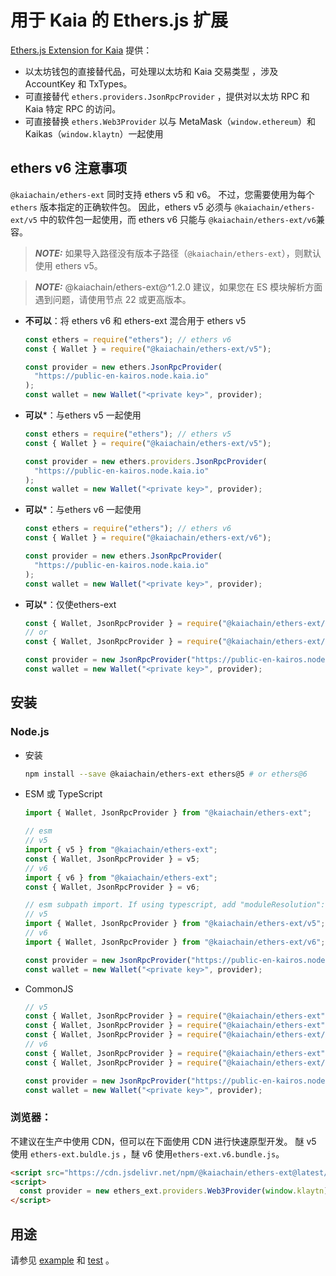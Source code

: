 # 用于 Kaia 的 Ethers.js 扩展

[Ethers.js Extension for Kaia](https://github.com/kaiachain/kaia-sdk/tree/main/ethers-ext) 提供：

- 以太坊钱包的直接替代品，可处理以太坊和 Kaia 交易类型
  ，涉及 AccountKey 和 TxTypes。
- 可直接替代 `ethers.providers.JsonRpcProvider` ，提供对以太坊 RPC 和
  Kaia 特定 RPC 的访问。
- 可直接替换 `ethers.Web3Provider` 以与 MetaMask（`window.ethereum`）和 Kaikas（`window.klaytn`）一起使用

## ethers v6 注意事项

`@kaiachain/ethers-ext` 同时支持 ethers v5 和 v6。 不过，您需要使用为每个 `ethers` 版本指定的正确软件包。 因此，ethers v5 必须与 `@kaiachain/ethers-ext/v5` 中的软件包一起使用，而 ethers v6 只能与 `@kaiachain/ethers-ext/v6`兼容。

> **_NOTE:_**
> 如果导入路径没有版本子路径（`@kaiachain/ethers-ext`），则默认使用 ethers v5。

> **_NOTE:_**
> @kaiachain/ethers-ext@^1.2.0 建议，如果您在 ES 模块解析方面遇到问题，请使用节点 22 或更高版本。

- **不可以**：将 ethers v6 和 ethers-ext 混合用于 ethers v5

  ```js
  const ethers = require("ethers"); // ethers v6
  const { Wallet } = require("@kaiachain/ethers-ext/v5");

  const provider = new ethers.JsonRpcProvider(
    "https://public-en-kairos.node.kaia.io"
  );
  const wallet = new Wallet("<private key>", provider);
  ```

- **可以**\*：与ethers v5 一起使用

  ```js
  const ethers = require("ethers"); // ethers v5
  const { Wallet } = require("@kaiachain/ethers-ext/v5");

  const provider = new ethers.providers.JsonRpcProvider(
    "https://public-en-kairos.node.kaia.io"
  );
  const wallet = new Wallet("<private key>", provider);
  ```

- **可以**\*：与ethers v6 一起使用

  ```js
  const ethers = require("ethers"); // ethers v6
  const { Wallet } = require("@kaiachain/ethers-ext/v6");

  const provider = new ethers.JsonRpcProvider(
    "https://public-en-kairos.node.kaia.io"
  );
  const wallet = new Wallet("<private key>", provider);
  ```

- **可以**\*：仅使ethers-ext

  ```js
  const { Wallet, JsonRpcProvider } = require("@kaiachain/ethers-ext/v5");
  // or
  const { Wallet, JsonRpcProvider } = require("@kaiachain/ethers-ext/v6");

  const provider = new JsonRpcProvider("https://public-en-kairos.node.kaia.io");
  const wallet = new Wallet("<private key>", provider);
  ```

## 安装

### Node.js

- 安装
  ```sh
  npm install --save @kaiachain/ethers-ext ethers@5 # or ethers@6
  ```

- ESM 或 TypeScript

  ```ts
  import { Wallet, JsonRpcProvider } from "@kaiachain/ethers-ext";

  // esm
  // v5
  import { v5 } from "@kaiachain/ethers-ext";
  const { Wallet, JsonRpcProvider } = v5;
  // v6 
  import { v6 } from "@kaiachain/ethers-ext";
  const { Wallet, JsonRpcProvider } = v6;

  // esm subpath import. If using typescript, add "moduleResolution": "nodenext" to tsconfig.json
  // v5
  import { Wallet, JsonRpcProvider } from "@kaiachain/ethers-ext/v5";
  // v6
  import { Wallet, JsonRpcProvider } from "@kaiachain/ethers-ext/v6";

  const provider = new JsonRpcProvider("https://public-en-kairos.node.kaia.io");
  const wallet = new Wallet("<private key>", provider);
  ```

- CommonJS

  ```js
  // v5
  const { Wallet, JsonRpcProvider } = require("@kaiachain/ethers-ext");
  const { Wallet, JsonRpcProvider } = require("@kaiachain/ethers-ext").v5;
  const { Wallet, JsonRpcProvider } = require("@kaiachain/ethers-ext/v5");
  // v6
  const { Wallet, JsonRpcProvider } = require("@kaiachain/ethers-ext").v6;
  const { Wallet, JsonRpcProvider } = require("@kaiachain/ethers-ext/v6");

  const provider = new JsonRpcProvider("https://public-en-kairos.node.kaia.io");
  const wallet = new Wallet("<private key>", provider);
  ```

### 浏览器：

不建议在生产中使用 CDN，但可以在下面使用 CDN 进行快速原型开发。 醚 v5 使用 `ethers-ext.buldle.js` ，醚 v6 使用`ethers-ext.v6.bundle.js`。

```html
<script src="https://cdn.jsdelivr.net/npm/@kaiachain/ethers-ext@latest/dist/ethers-ext.bundle.js"></script>
<script>
  const provider = new ethers_ext.providers.Web3Provider(window.klaytn);
</script>
```

## 用途

请参见 [example](https://github.com/kaiachain/kaia-sdk/tree/main/ethers-ext/example) 和 [test](https://github.com/kaiachain/kaia-sdk/tree/main/ethers-ext/test) 。